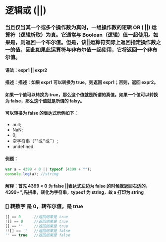 <!--
 * @Description:
 * @Author: 曹俊
 * @Date: 2022-09-02 12:55:46
 * @LastEditors: 曹俊
 * @LastEditTime: 2022-09-22 21:36:05
-->

# 逻辑或 (||)

### 当且仅当其一个或多个操作数为真时，一组操作数的逻辑 OR ( ||) 运算符（逻辑析取）为真。它通常与 Boolean（逻辑）值一起使用。如果是，则返回一个布尔值。但是，该||运算符实际上返回指定操作数之一的值，因此如果此运算符与非布尔值一起使用，它将返回一个非布尔值。

#### 语法：expr1 || expr2

#### 描述：描述：如果 expr1 可以转换为 true，则返回 expr1；否则，返回 expr2。

#### 如果一个值可以转换为 true，那么这个值就是所谓的真值。如果一个值可以转换为 false，那么这个值就是所谓的 falsy。

#### 可以转换为 false 的表达式示例如下：

- null;
- NaN;
- 0;
- 空字符串（""或''或``）;
- undefined.

#### 例题：

```js
var a = 4399 < 0 || typeof (4399 + "");
console.log(a); //string
```

#### 解释：首先 4399 < 0 为 false ||表达式左边为 false 的时候就返回右边的，4399+'',先拼串，转化为字符串，typeof 为 string，故 a 打印为 string

### [] 转数字 是 0，转布尔值，是 true
```js
[] == 0      //返回结果是 true
![] == 0     //返回结果是 true
[] == ''     //返回结果是 true
!![] == ''   //返回结果是 false
'' == true   //返回结果是 false
```
